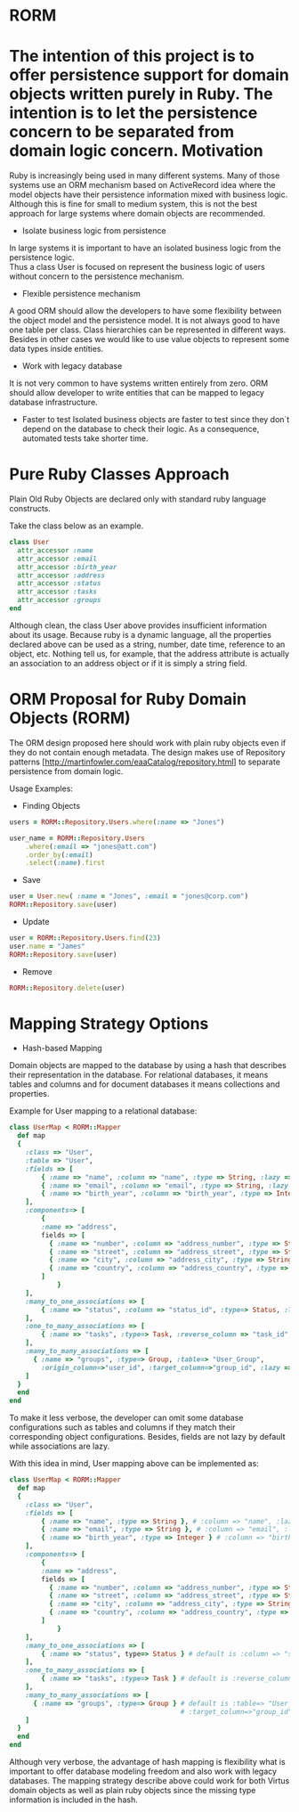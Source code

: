 RORM
====
The intention of this project is to offer persistence support for domain objects written purely in Ruby.
The intention is to let the persistence concern to be separated from domain logic concern.
Motivation
==========
Ruby is increasingly being used in many different systems. 
Many of those systems use an ORM mechanism based on ActiveRecord idea where the model objects have their 
persistence information mixed with business logic. Although this is fine for small to medium system, this 
is not the best approach for large systems where domain objects are recommended.

 * Isolate business logic from persistence

In large systems it is important to have an isolated business logic from the persistence logic.  
Thus a class User is focused on represent the business logic of users without concern to the persistence mechanism. 

 * Flexible persistence mechanism 

A good ORM should allow the developers to have some flexibility between the object model and the persistence model. 
It is not always good to have one table per class. Class hierarchies can be represented in different ways. Besides in other cases we would like to use value objects to represent some data types inside entities.

 * Work with legacy database

It is not very common to have systems written entirely from zero. 
ORM should allow developer to write entities that can be mapped to legacy database infrastructure.

 * Faster to test
Isolated business objects are faster to test since they don´t depend on the database to check their logic. 
As a consequence, automated tests take shorter time.

Pure Ruby Classes Approach
==========================

Plain Old Ruby Objects are declared only with standard ruby language constructs.

Take the class below as an example.

``` ruby
class User
  attr_accessor :name  
  attr_accessor :email
  attr_accessor :birth_year
  attr_accessor :address
  attr_accessor :status
  attr_accessor :tasks
  attr_accessor :groups
end
```

Although clean, the class User above provides insufficient information about its usage. 
Because ruby is a dynamic language, all the properties declared above can be used as a string, 
number, date time, reference to an object, etc. 
Nothing tell us, for example, that the address attribute is actually an association to an address object 
or if it is simply a string field.

ORM Proposal for Ruby Domain Objects (RORM)
===========================================

The ORM design proposed here should work with plain ruby objects even if they do not contain enough metadata.
The design makes use of Repository patterns [http://martinfowler.com/eaaCatalog/repository.html] to separate 
persistence from domain logic.

Usage Examples:

* Finding Objects

``` ruby
users = RORM::Repository.Users.where(:name => "Jones")

user_name = RORM::Repository.Users
	.where(:email => "jones@att.com")
	.order_by(:email)
	.select(:name).first
```

* Save 

``` ruby
user = User.new( :name = "Jones", :email = "jones@corp.com")
RORM::Repository.save(user)
```

* Update

``` ruby
user = RORM::Repository.Users.find(23)
user.name = "James"
RORM::Repository.save(user)
```

* Remove

``` ruby
RORM::Repository.delete(user)
```

Mapping Strategy Options
========================

* Hash-based Mapping

Domain objects are mapped to the database by using a hash that describes their representation in the database. 
For relational databases, it means tables and columns and for document databases it means collections and properties.

Example for User mapping to a relational database:

``` ruby
class UserMap < RORM::Mapper
  def map	
  {	
    :class => "User",
    :table => "User",
    :fields => [
	    { :name => "name", :column => "name", :type => String, :lazy => false },
	    { :name => "email", :column => "email", :type => String, :lazy => false },	
	    { :name => "birth_year", :column => "birth_year", :type => Integer, :lazy => true }
    ],
    :components=> [
	    { 
        :name => "address", 
        fields => [
          { :name => "number", :column => "address_number", :type => String, :lazy => false },
          { :name => "street", :column => "address_street", :type => String, :lazy => false },
          { :name => "city", :column => "address_city", :type => String, :lazy => false },
          { :name => "country", :column => "address_country", :type => String, :lazy => false }
        ]
			}
    ],
    :many_to_one_associations => [
	    { :name => "status", :column => "status_id", :type=> Status, :lazy => true }
    ],
    :one_to_many_associations => [
	    { :name => "tasks", :type=> Task, :reverse_column => "task_id", :lazy => true }
    ],
    :many_to_many_associations => [
      { :name => "groups", :type=> Group, :table=> "User_Group",      
        :origin_column=>"user_id", :target_column=>"group_id", :lazy => true }
    ]
  }
  end
end
``` 

To make it less verbose, the developer can omit some database configurations such as tables and columns if they 
match their corresponding object configurations. Besides, fields are not lazy by default while associations are lazy.

With this idea in mind, User mapping above can be implemented as:

``` ruby
class UserMap < RORM::Mapper
  def map	
  {	
    :class => "User",
    :fields => [
	    { :name => "name", :type => String }, # :column => "name", :lazy => false
	    { :name => "email", :type => String }, # :column => "email", :lazy => false
	    { :name => "birth_year", :type => Integer } # :column => "birth_year", :lazy => false
    ],
    :components=> [
	    { 
        :name => "address", 
        fields => [
          { :name => "number", :column => "address_number", :type => String }, # :lazy => false
          { :name => "street", :column => "address_street", :type => String }, # :lazy => false
          { :name => "city", :column => "address_city", :type => String }, # :lazy => false
          { :name => "country", :column => "address_country", :type => String } # :lazy => false
        ]
			}
    ],
    :many_to_one_associations => [
	    { :name => "status", type=> Status } # default is :column => "status_id" :lazy => true
    ],
    :one_to_many_associations => [
	    { :name => "tasks", :type=> Task } # default is :reverse_column => "task_id" :lazy => true
    ],
    :many_to_many_associations => [
      { :name => "groups", :type=> Group } # default is :table=> "User_Group", :origin_column=>"user_id", 
                                           # :target_column=>"group_id", :lazy => true
    ]
  }
  end
end
``` 

Although very verbose, the advantage of hash mapping is flexibility what is important to offer database 
modeling freedom and also work with legacy databases.
The mapping strategy describe above could work for both Virtus domain objects as well as plain ruby objects 
since the missing type information is included in the hash.

